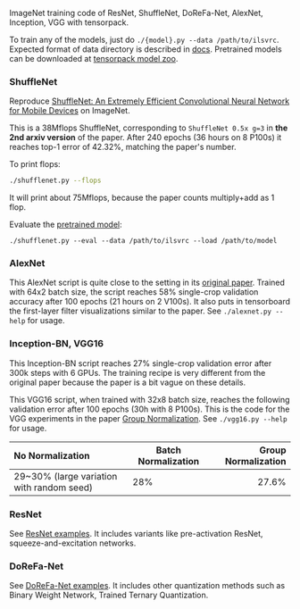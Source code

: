 
ImageNet training code of ResNet, ShuffleNet, DoReFa-Net, AlexNet, Inception, VGG with tensorpack.

To train any of the models, just do `./{model}.py --data /path/to/ilsvrc`.
Expected format of data directory is described in [docs](http://tensorpack.readthedocs.io/en/latest/modules/dataflow.dataset.html#tensorpack.dataflow.dataset.ILSVRC12).
Pretrained models can be downloaded at [tensorpack model zoo](http://models.tensorpack.com/).

### ShuffleNet

Reproduce [ShuffleNet: An Extremely Efficient Convolutional Neural Network for Mobile Devices](https://arxiv.org/abs/1707.01083)
on ImageNet.

This is a 38Mflops ShuffleNet, corresponding to `ShuffleNet 0.5x g=3` in __the
2nd arxiv version__ of the paper.
After 240 epochs (36 hours on 8 P100s) it reaches top-1 error of 42.32%,
matching the paper's number.

To print flops:
```bash
./shufflenet.py --flops
```
It will print about 75Mflops, because the paper counts multiply+add as 1 flop.

Evaluate the [pretrained model](http://models.tensorpack.com/ShuffleNet/):
```
./shufflenet.py --eval --data /path/to/ilsvrc --load /path/to/model
```

### AlexNet

This AlexNet script is quite close to the setting in its [original
paper](https://papers.nips.cc/paper/4824-imagenet-classification-with-deep-convolutional-neural-networks).
Trained with 64x2 batch size, the script reaches 58% single-crop validation
accuracy after 100 epochs (21 hours on 2 V100s).
It also puts in tensorboard the first-layer filter visualizations similar to the paper.
See `./alexnet.py --help` for usage.

### Inception-BN, VGG16

This Inception-BN script reaches 27% single-crop validation error after 300k steps with 6 GPUs.
The training recipe is very different from the original paper because the paper
is a bit vague on these details.

This VGG16 script, when trained with 32x8 batch size, reaches the following
validation error after 100 epochs (30h with 8 P100s). This is the code for the VGG
experiments in the paper [Group Normalization](https://arxiv.org/abs/1803.08494).
See `./vgg16.py --help` for usage.

 | No Normalization                          | Batch Normalization | Group Normalization |
 |:------------------------------------------|---------------------|--------------------:|
 | 29~30% (large variation with random seed) | 28%                 |               27.6% |

### ResNet

See [ResNet examples](../ResNet). It includes variants like pre-activation
ResNet, squeeze-and-excitation networks.

### DoReFa-Net

See [DoReFa-Net examples](../DoReFa-Net).
It includes other quantization methods such as Binary Weight Network, Trained Ternary Quantization. 

